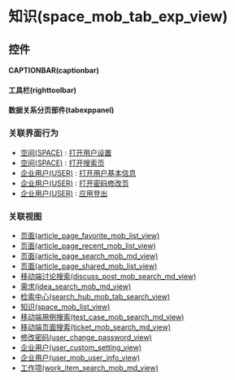 # 知识(space_mob_tab_exp_view)  <!-- {docsify-ignore-all} -->



## 控件
#### CAPTIONBAR(captionbar)
#### 工具栏(righttoolbar)
#### 数据关系分页部件(tabexppanel)


### 关联界面行为
  * [空间(SPACE)](module/Wiki/space) : [打开用户设置](module/Wiki/space#界面行为)
  * [空间(SPACE)](module/Wiki/space) : [打开搜索页](module/Wiki/space#界面行为)
  * [企业用户(USER)](module/Base/user) : [打开用户基本信息](module/Base/user#界面行为)
  * [企业用户(USER)](module/Base/user) : [打开密码修改页](module/Base/user#界面行为)
  * [企业用户(USER)](module/Base/user) : [应用登出](module/Base/user#界面行为)

### 关联视图
  * [页面(article_page_favorite_mob_list_view)](app/view/article_page_favorite_mob_list_view)
  * [页面(article_page_recent_mob_list_view)](app/view/article_page_recent_mob_list_view)
  * [页面(article_page_search_mob_md_view)](app/view/article_page_search_mob_md_view)
  * [页面(article_page_shared_mob_list_view)](app/view/article_page_shared_mob_list_view)
  * [移动端讨论搜索(discuss_post_mob_search_md_view)](app/view/discuss_post_mob_search_md_view)
  * [需求(idea_search_mob_md_view)](app/view/idea_search_mob_md_view)
  * [检索中心(search_hub_mob_tab_search_view)](app/view/search_hub_mob_tab_search_view)
  * [知识(space_mob_list_view)](app/view/space_mob_list_view)
  * [移动端用例搜索(test_case_mob_search_md_view)](app/view/test_case_mob_search_md_view)
  * [移动端页面搜索(ticket_mob_search_md_view)](app/view/ticket_mob_search_md_view)
  * [修改密码(user_change_password_view)](app/view/user_change_password_view)
  * [企业用户(user_custom_setting_view)](app/view/user_custom_setting_view)
  * [企业用户(user_mob_user_info_view)](app/view/user_mob_user_info_view)
  * [工作项(work_item_search_mob_md_view)](app/view/work_item_search_mob_md_view)

<script>
 const { createApp } = Vue
  createApp({
    data() {
      return {

      }
    }
  }).use(ElementPlus).mount('#app')
</script>